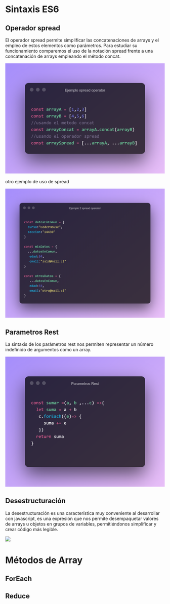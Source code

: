 # Sintaxis ES6 

## Operador spread
El operador spread permite simplificar las concatenaciones de arrays y el empleo de estos elementos como parámetros. Para estudiar su funcionamiento comparemos el uso de la notación spread frente a una concatenación de arrays empleando el método concat.

<img
src="./codeExamples/Ejemplo spread operator.png"/>

otro ejemplo de uso de spread

<img
src="./codeExamples/Ejemplo 2 spread operator.png"/>


## Parametros Rest 

La sintaxis de los parámetros rest nos permiten representar un número indefinido de argumentos como un array.

<img
src="./codeExamples/Parametros Rest.png"/>


## Desestructuración
La desestructuración es una característica muy conveniente al desarrollar con javascript, es una expresión que nos permite desempaquetar valores de arrays u objetos en grupos de variables, permitiéndonos simplificar y crear código más legible.

<img
src="./codeExamples/Desestructuración.png"/>

# Métodos de Array 

## ForEach
## Reduce